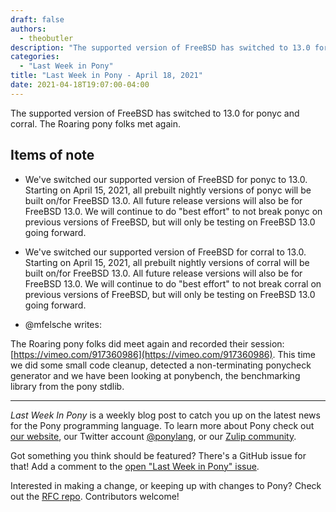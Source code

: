 ```yaml
---
draft: false
authors:
  - theobutler
description: "The supported version of FreeBSD has switched to 13.0 for ponyc and corral. The Roaring pony folks met again."
categories:
  - "Last Week in Pony"
title: "Last Week in Pony - April 18, 2021"
date: 2021-04-18T19:07:00-04:00
---
```


The supported version of FreeBSD has switched to 13.0 for ponyc and corral. The Roaring pony folks met again.
<!-- more -->

## Items of note

- We've switched our supported version of FreeBSD for ponyc to 13.0. Starting on April 15, 2021, all prebuilt nightly versions of ponyc will be built on/for FreeBSD 13.0. All future release versions will also be for FreeBSD 13.0. We will continue to do "best effort" to not break ponyc on previous versions of FreeBSD, but will only be testing on FreeBSD 13.0 going forward.

- We've switched our supported version of FreeBSD for corral to 13.0. Starting on April 15, 2021, all prebuilt nightly versions of corral will be built on/for FreeBSD 13.0. All future release versions will also be for FreeBSD 13.0. We will continue to do "best effort" to not break corral on previous versions of FreeBSD, but will only be testing on FreeBSD 13.0 going forward.

- @mfelsche writes:

The Roaring pony folks did meet again and recorded their session: [https://vimeo.com/917360986](https://vimeo.com/917360986). This time we did some small code cleanup, detected a non-terminating ponycheck generator and we have been looking at ponybench, the benchmarking library from the pony stdlib.

---

_Last Week In Pony_ is a weekly blog post to catch you up on the latest news for the Pony programming language. To learn more about Pony check out [our website](https://ponylang.io), our Twitter account [@ponylang](https://twitter.com/ponylang), or our [Zulip community](https://ponylang.zulipchat.com).

Got something you think should be featured? There's a GitHub issue for that! Add a comment to the [open "Last Week in Pony" issue](https://github.com/ponylang/ponylang.github.io/issues?q=is%3Aissue+is%3Aopen+label%3Alast-week-in-pony).

Interested in making a change, or keeping up with changes to Pony? Check out the [RFC repo](https://github.com/ponylang/rfcs). Contributors welcome!
